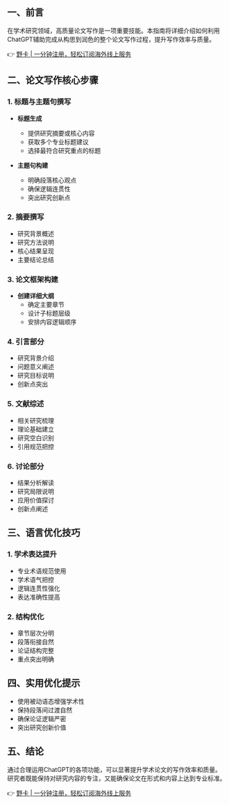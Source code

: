 ## **一、前言**

在学术研究领域，高质量论文写作是一项重要技能。本指南将详细介绍如何利用ChatGPT辅助完成从构思到润色的整个论文写作过程，提升写作效率与质量。

👉 [野卡 | 一分钟注册，轻松订阅海外线上服务](https://bit.ly/bewildcard)

## **二、论文写作核心步骤**

### **1. 标题与主题句撰写**

- **标题生成**
  - 提供研究摘要或核心内容
  - 获取多个专业标题建议
  - 选择最符合研究重点的标题

- **主题句构建**
  - 明确段落核心观点
  - 确保逻辑连贯性
  - 突出研究创新点

### **2. 摘要撰写**

- 研究背景概述
- 研究方法说明
- 核心结果呈现
- 主要结论总结

### **3. 论文框架构建**

- **创建详细大纲**
  - 确定主要章节
  - 设计子标题层级
  - 安排内容逻辑顺序

### **4. 引言部分**

- 研究背景介绍
- 问题意义阐述
- 研究目标说明
- 创新点突出

### **5. 文献综述**

- 相关研究梳理
- 理论基础建立
- 研究空白识别
- 引用规范把控

### **6. 讨论部分**

- 结果分析解读
- 研究局限说明
- 应用价值探讨
- 创新点阐述

## **三、语言优化技巧**

### **1. 学术表达提升**

- 专业术语规范使用
- 学术语气把控
- 逻辑连贯性强化
- 表达准确性提高

### **2. 结构优化**

- 章节层次分明
- 段落衔接自然
- 论证结构完整
- 重点突出明确

## **四、实用优化提示**

- 使用被动语态增强学术性
- 保持段落间过渡自然
- 确保论证逻辑严密
- 突出研究创新价值

## **五、结论**

通过合理运用ChatGPT的各项功能，可以显著提升学术论文的写作效率和质量。研究者既能保持对研究内容的专注，又能确保论文在形式和内容上达到专业标准。

👉 [野卡 | 一分钟注册，轻松订阅海外线上服务](https://bit.ly/bewildcard)